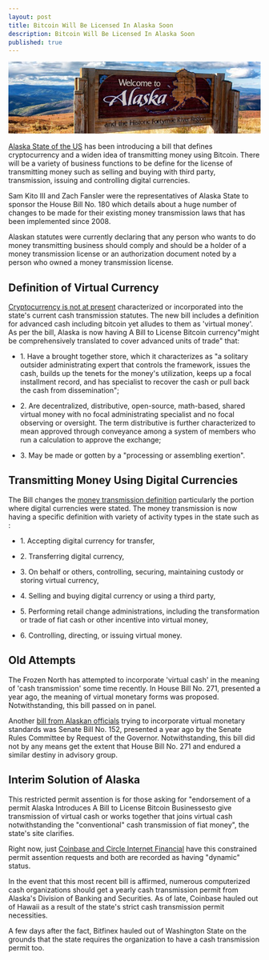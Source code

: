 ```yaml
---
layout: post
title: Bitcoin Will Be Licensed In Alaska Soon
description: Bitcoin Will Be Licensed In Alaska Soon
published: true
---
```


<p><center><img src="/images/alaska-bill-1.jpg" alt="Licensed In Alaska"/></center></p>

<p><a href="/usb-bitcoin-miner/">Alaska State of the US</a> has been introducing a bill that defines cryptocurrency and a widen idea of transmitting money using Bitcoin. There will be a variety of business functions to be define for the license of transmitting money such as selling and buying with third party, transmission, issuing and controlling digital currencies.<p>

<p>Sam Kito III and Zach Fansler were the representatives of Alaska State to sponsor the House Bill No. 180 which details about a huge number of changes to be made for their existing money transmission laws that has been implemented since 2008.<p>

<p>Alaskan statutes were currently declaring that any person who wants to do money transmitting business should comply and should be a holder of a money transmission license or an authorization document noted by a person who owned a money transmission license.<p>

<h2>Definition of Virtual Currency</h2>

<p><a href="/how-to-mine-bitcoins/">Cryptocurrency is not at present</a> characterized or incorporated into the state's current cash transmission statutes. The new bill includes a definition for advanced cash including bitcoin yet alludes to them as 'virtual money'. As per the bill, Alaska is now having A Bill to License Bitcoin currency"might be comprehensively translated to cover advanced units of trade" that:<p>
<ul>
<li><p>1. Have a brought together store, which it characterizes as "a solitary outsider administrating expert that controls the framework, issues the cash, builds up the tenets for the money's utilization, keeps up a focal installment record, and has specialist to recover the cash or pull back the cash from dissemination"; <p></li>

<li><p>2. Are decentralized, distributive, open-source, math-based, shared virtual money with no focal administrating specialist and no focal observing or oversight. The term distributive is further characterized to mean approved through conveyance among a system of members who run a calculation to approve the exchange; <p></li>

<li><p>3. May be made or gotten by a "processing or assembling exertion".<p></li>
</ul>
<h2>Transmitting Money Using Digital Currencies</h2>

<p>The Bill changes the <a href="/what-is-bitcoin-mining-and-how-to-be-a-bitcoin-miner/">money transmission definition</a> particularly the portion where digital currencies were stated. The money transmission is now having a specific definition with variety of activity types in the state such as :<p>
<ul>
<li><p>1. Accepting digital currency for transfer,<p></li>
<li><p>2. Transferring digital currency,<p></li>
<li><p>3. On behalf or others, controlling, securing, maintaining custody or storing virtual currency,<p></li>
<li><p>4. Selling and buying digital currency or using a third party,<p></li>
<li><p>5. Performing retail change administrations, including the transformation or trade of fiat cash or other incentive into virtual money,<p></li>
<li><p>6. Controlling, directing, or issuing virtual money.<p></li>
</ul>
<h2>Old Attempts</h2>

<p>The Frozen North has attempted to incorporate 'virtual cash' in the meaning of 'cash transmission' some time recently. In House Bill No. 271, presented a year ago, the meaning of virtual monetary forms was proposed. Notwithstanding, this bill passed on in panel. <p>

<p>Another <a href="/bitcoin-in-venezuela-hides-when-crisis-strikes/">bill from Alaskan officials</a> trying to incorporate virtual monetary standards was Senate Bill No. 152, presented a year ago by the Senate Rules Committee by Request of the Governor. Notwithstanding, this bill did not by any means get the extent that House Bill No. 271 and endured a similar destiny in advisory group.<p>

<h2>Interim Solution of Alaska</h2>

<p>This restricted permit assention is for those asking for "endorsement of a permit Alaska Introduces A Bill to License Bitcoin Businessesto give transmission of virtual cash or works together that joins virtual cash notwithstanding the "conventional" cash transmission of fiat money", the state's site clarifies. <p>

<p>Right now, just <a href="/thinking-over-retiring-on-bitcoin/">Coinbase and Circle Internet Financial</a> have this constrained permit assention requests and both are recorded as having "dynamic" status. <p>

<p>In the event that this most recent bill is affirmed, numerous computerized cash organizations should get a yearly cash transmission permit from Alaska's Division of Banking and Securities. As of late, Coinbase hauled out of Hawaii as a result of the state's strict cash transmission permit necessities. <p>

<p>A few days after the fact, Bitfinex hauled out of Washington State on the grounds that the state requires the organization to have a cash transmission permit too.<p>
